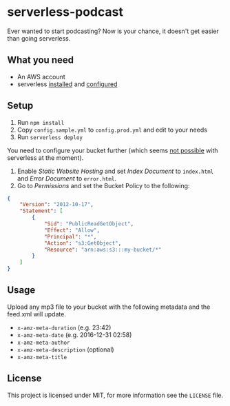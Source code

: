 # serverless-podcast

Ever wanted to start podcasting?
Now is your chance, it doesn't get easier than going serverless.

## What you need

- An AWS account
- serverless [installed](https://serverless.com/framework/docs/providers/aws/guide/installation/) and [configured](https://serverless.com/framework/docs/providers/aws/guide/credentials/)

## Setup

1. Run `npm install`
2. Copy `config.sample.yml` to `config.prod.yml` and edit to your needs
3. Run `serverless deploy`

You need to configure your bucket further (which seems
[not possible](http://forum.serverless.com/t/add-additional-configuration-to-an-s3-bucket-with-a-dynamic-name/705) with serverless at the moment).

1. Enable _Static Website Hosting_ and set _Index Document_ to `index.html` and
_Error Document_ to `error.html`.
2. Go to _Permissions_ and set the Bucket Policy to the following:

```json
{
    "Version": "2012-10-17",
    "Statement": [
        {
            "Sid": "PublicReadGetObject",
            "Effect": "Allow",
            "Principal": "*",
            "Action": "s3:GetObject",
            "Resource": "arn:aws:s3:::my-bucket/*"
        }
    ]
}
```

## Usage

Upload any mp3 file to your bucket with the following metadata and the feed.xml
will update.

- `x-amz-meta-duration` (e.g. 23:42)
- `x-amz-meta-date` (e.g. 2016-12-31 02:58)
- `x-amz-meta-author`
- `x-amz-meta-description` (optional)
- `x-amz-meta-title`

## License

This project is licensed under MIT, for more information see the `LICENSE`
file.
